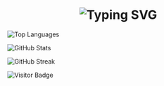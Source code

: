 <h1 align="center">
  <img src="https://readme-typing-svg.herokuapp.com?font=Fira+Code&size=30&pause=1000&color=F70000&center=true&vCenter=true&width=435&lines=ML+Researcher;Python+Expert;Research+Enthusiast;Specialized+in+Machine+Learning" alt="Typing SVG" />
</h1>


![Top Languages](https://github-readme-stats.vercel.app/api/top-langs/?username=tanzinabdul&layout=compact&theme=radical)


![GitHub Stats](https://github-readme-stats.vercel.app/api?username=tanzinabdul&show_icons=true&theme=radical)

![GitHub Streak](https://streak-stats.demolab.com/?user=yourusername&theme=radical)


![Visitor Badge](https://visitor-badge.laobi.icu/badge?page_id=tanzinabdul.tanzinabdul)

